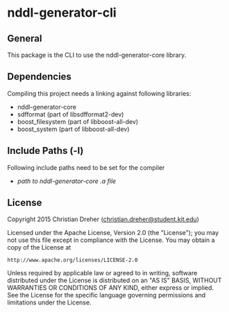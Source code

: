 # nddl-generator-cli

## General

This package is the CLI to use the nddl-generator-core library.

## Dependencies

Compiling this project needs a linking against following libraries:
 * nddl-generator-core
 * sdfformat (part of libsdfformat2-dev)
 * boost_filesystem (part of libboost-all-dev)
 * boost_system (part of libboost-all-dev)

## Include Paths (-l)

Following include paths need to be set for the compiler
 * *path to nddl-generator-core .a file*

## License

Copyright 2015 Christian Dreher (christian.dreher@student.kit.edu)

Licensed under the Apache License, Version 2.0 (the "License");
you may not use this file except in compliance with the License.
You may obtain a copy of the License at

	http://www.apache.org/licenses/LICENSE-2.0

Unless required by applicable law or agreed to in writing, software
distributed under the License is distributed on an "AS IS" BASIS,
WITHOUT WARRANTIES OR CONDITIONS OF ANY KIND, either express or implied.
See the License for the specific language governing permissions and
limitations under the License.

